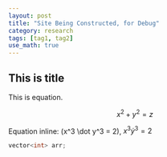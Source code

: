 ```yaml
---
layout: post
title: "Site Being Constructed, for Debug"
category: research
tags: [tag1, tag2]
use_math: true
---
```


## This is title

This is equation.

$$x^2 + y^2 = z$$

Equation inline: (x^3 \dot y^3 = 2), $x^3 \dot y^3 = 2$

```cpp
vector<int> arr;
```


